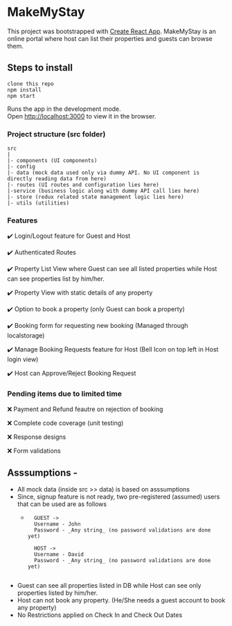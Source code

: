 # MakeMyStay

This project was bootstrapped with [Create React App](https://github.com/facebook/create-react-app).
MakeMyStay is an online portal where host can list their properties and guests can browse them.

## Steps to install
```
clone this repo
npm install
npm start
```

Runs the app in the development mode.<br />
Open [http://localhost:3000](http://localhost:3000) to view it in the browser.

### Project structure (src folder)
```
src
|
|- components (UI components)
|- config
|- data (mock data used only via dummy API. No UI component is directly reading data from here)
|- routes (UI routes and configuration lies here)
|-service (business logic along with dummy API call lies here)
|- store (redux related state management logic lies here)
|- utils (utilities)
```

### Features
:heavy_check_mark: Login/Logout feature for Guest and Host

:heavy_check_mark: Authenticated Routes

:heavy_check_mark: Property List View where Guest can see all listed properties while Host can see properties list by him/her.

:heavy_check_mark: Property View with static details of any property

:heavy_check_mark: Option to book a property (only Guest can book a property)

:heavy_check_mark: Booking form for requesting new booking (Managed through localstorage)

:heavy_check_mark: Manage Booking Requests feature for Host (Bell Icon on top left in Host login view)

:heavy_check_mark: Host can Approve/Reject Booking Request

### Pending items due to limited time
:x: Payment and Refund feautre on rejection of booking

:x: Complete code coverage (unit testing)

:x: Response designs

:x: Form validations

## Asssumptions -
* All mock data (inside src >> data) is based on asssumptions
* Since, signup feature is not ready, two pre-registered (assumed) users that can be used are as follows
    * ```
        GUEST ->
        Username - John 
        Password - _Any string_ (no password validations are done yet)
    
        HOST ->
        Username - David
        Password - _Any string_ (no password validations are done yet)
    ```
* Guest can see all properties listed in DB while Host can see only properties listed by him/her.
* Host can not book any property. (He/She needs a guest account to book any property)
* No Restrictions applied on Check In and Check Out Dates



